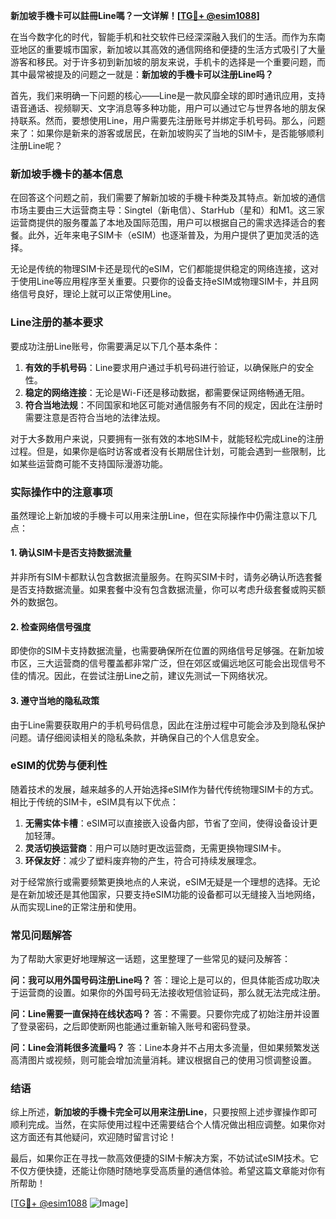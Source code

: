 **新加坡手機卡可以註冊Line嗎？一文详解！[[TG💪+ @esim1088](https://t.me/s/esim1088)]**

在当今数字化的时代，智能手机和社交软件已经深深融入我们的生活。而作为东南亚地区的重要城市国家，新加坡以其高效的通信网络和便捷的生活方式吸引了大量游客和移民。对于许多初到新加坡的朋友来说，手机卡的选择是一个重要问题，而其中最常被提及的问题之一就是：**新加坡的手機卡可以注册Line吗？**

首先，我们来明确一下问题的核心——Line是一款风靡全球的即时通讯应用，支持语音通话、视频聊天、文字消息等多种功能，用户可以通过它与世界各地的朋友保持联系。然而，要想使用Line，用户需要先注册账号并绑定手机号码。那么，问题来了：如果你是新来的游客或居民，在新加坡购买了当地的SIM卡，是否能够顺利注册Line呢？

### 新加坡手機卡的基本信息

在回答这个问题之前，我们需要了解新加坡的手機卡种类及其特点。新加坡的通信市场主要由三大运营商主导：Singtel（新电信）、StarHub（星和）和M1。这三家运营商提供的服务覆盖了本地及国际范围，用户可以根据自己的需求选择适合的套餐。此外，近年来电子SIM卡（eSIM）也逐渐普及，为用户提供了更加灵活的选择。

无论是传统的物理SIM卡还是现代的eSIM，它们都能提供稳定的网络连接，这对于使用Line等应用程序至关重要。只要你的设备支持eSIM或物理SIM卡，并且网络信号良好，理论上就可以正常使用Line。

### Line注册的基本要求

要成功注册Line账号，你需要满足以下几个基本条件：

1. **有效的手机号码**：Line要求用户通过手机号码进行验证，以确保账户的安全性。
2. **稳定的网络连接**：无论是Wi-Fi还是移动数据，都需要保证网络畅通无阻。
3. **符合当地法规**：不同国家和地区可能对通信服务有不同的规定，因此在注册时需要注意是否符合当地的法律法规。

对于大多数用户来说，只要拥有一张有效的本地SIM卡，就能轻松完成Line的注册过程。但是，如果你是临时访客或者没有长期居住计划，可能会遇到一些限制，比如某些运营商可能不支持国际漫游功能。

### 实际操作中的注意事项

虽然理论上新加坡的手機卡可以用来注册Line，但在实际操作中仍需注意以下几点：

#### 1. 确认SIM卡是否支持数据流量
并非所有SIM卡都默认包含数据流量服务。在购买SIM卡时，请务必确认所选套餐是否支持数据流量。如果套餐中没有包含数据流量，你可以考虑升级套餐或购买额外的数据包。

#### 2. 检查网络信号强度
即使你的SIM卡支持数据流量，也需要确保所在位置的网络信号足够强。在新加坡市区，三大运营商的信号覆盖都非常广泛，但在郊区或偏远地区可能会出现信号不佳的情况。因此，在尝试注册Line之前，建议先测试一下网络状况。

#### 3. 遵守当地的隐私政策
由于Line需要获取用户的手机号码信息，因此在注册过程中可能会涉及到隐私保护问题。请仔细阅读相关的隐私条款，并确保自己的个人信息安全。

### eSIM的优势与便利性

随着技术的发展，越来越多的人开始选择eSIM作为替代传统物理SIM卡的方式。相比于传统的SIM卡，eSIM具有以下优点：

1. **无需实体卡槽**：eSIM可以直接嵌入设备内部，节省了空间，使得设备设计更加轻薄。
2. **灵活切换运营商**：用户可以随时更改运营商，无需更换物理SIM卡。
3. **环保友好**：减少了塑料废弃物的产生，符合可持续发展理念。

对于经常旅行或需要频繁更换地点的人来说，eSIM无疑是一个理想的选择。无论是在新加坡还是其他国家，只要支持eSIM功能的设备都可以无缝接入当地网络，从而实现Line的正常注册和使用。

### 常见问题解答

为了帮助大家更好地理解这一话题，这里整理了一些常见的疑问及解答：

**问：我可以用外国号码注册Line吗？**
答：理论上是可以的，但具体能否成功取决于运营商的设置。如果你的外国号码无法接收短信验证码，那么就无法完成注册。

**问：Line需要一直保持在线状态吗？**
答：不需要。只要你完成了初始注册并设置了登录密码，之后即使断网也能通过重新输入账号和密码登录。

**问：Line会消耗很多流量吗？**
答：Line本身并不占用太多流量，但如果频繁发送高清图片或视频，则可能会增加流量消耗。建议根据自己的使用习惯调整设置。

### 结语

综上所述，**新加坡的手機卡完全可以用来注册Line**，只要按照上述步骤操作即可顺利完成。当然，在实际使用过程中还需要结合个人情况做出相应调整。如果你对这方面还有其他疑问，欢迎随时留言讨论！

最后，如果你正在寻找一款高效便捷的SIM卡解决方案，不妨试试eSIM技术。它不仅方便快捷，还能让你随时随地享受高质量的通信体验。希望这篇文章能对你有所帮助！

[[TG💪+ @esim1088](https://t.me/s/esim1088) ![Image](https://i.postimg.cc/4NQfJmqS/Snipaste-2025-05-13-00-14-12.png)]